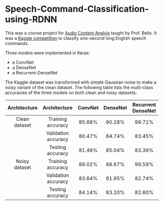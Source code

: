 # Speech-Command-Classification-using-RDNN

This was a course project for [Audio Content Analyis](https://wp.nyu.edu/jpbello/teaching/aca/) taught by Prof. Bello. It was a [Kaggle competition](https://www.kaggle.com/c/tensorflow-speech-recognition-challenge) to classify one-second long English speech commands.

Three models were implemented in Keras:
- a ConvNet
- a DenseNet
- a Recurrent-DenseNet

The Kaggle dataset was transformed with simple Gaussian noise to make a noisy variant of the clean dataset. The following table lists the multi-class accuracies of the three models on both clean and noisy datasets:

|  Architecture |     Architecture    | ConvNet | DenseNet | Recurrent DenseNet |
|:-------------:|:-------------------:|:-------:|:--------:|:------------------:|
| Clean dataset |  Training accuracy  |  85.68% |  90.28%  |       99.71%       |
|               | Validation accuracy |  80.47% |  84.74%  |       83.45%       |
|               |   Testing accuracy  |  81.49% |  85.04%  |       83.39%       |
| Noisy dataset |  Training accuracy  |  88.02% |  88.67%  |       99.59%       |
|               | Validation accuracy |  83.64% |  81.95%  |       82.74%       |
|               |   Testing accuracy  |  84.14% |  83.20%  |       82.60%       |

